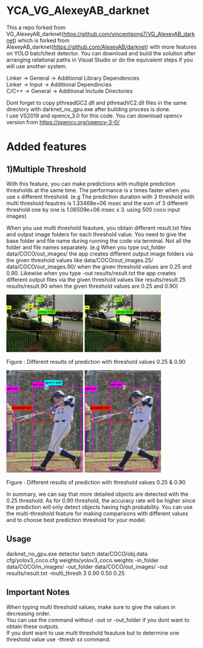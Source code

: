 # YCA_VG_AlexeyAB_darknet

This a repo forked from VG_AlexeyAB_darknet(https://github.com/vincentgong7/VG_AlexeyAB_darknet) which is forked from AlexeyAB_darknet(https://github.com/AlexeyAB/darknet) with more features on YOLO batch/test detector. You can download and build the solution after arranging relational paths in Visual Studio or do the equivalent steps if you will use another system.

Linker -> General -> Additional Library Dependencies <br>
Linker -> Input -> Additional Dependincies <br>
C/C++ -> General -> Additional Include Directories <br>

Dont forget to copy pthreadGC2.dll and pthreadVC2.dll files in the same directory with darknet_no_gpu.exe after building process is done. <br>
I use VS2019 and opencv_3.0 for this code. You can download opencv version from  https://opencv.org/opencv-3-0/ <br>

# Added features

## 1)Multiple Threshold

With this feature, you can make predictions with multiple prediction thresholds at the same time. The performance is x times faster when you use x different threshold. (e.g The prediction duration with 3 threshold with multi threshold feautres is 1.33468e+06 msec and the sum of 3 different threshold one by one is 1.06509e+06 msec x 3. using 500 coco input images)

When you use multi threshold feauture, you obtain different result.txt files and output image folders for each threshold value. You need to give the base folder and file name during running the code via terminal. Not all the folder and file names separately. (e.g When you type out_folder data/COCO/out_images/ the app creates different output image folders via the given threshold values like data/COCO/out_images.25/ data/COCO/out_images.90/ when the given threshold values are 0.25 and 0.90. Likewise when you type -out results/result.txt the app creates different output files via the given threshold values like results/result.25 results/result.90 when the given threshold values are 0.25 and 0.90)

<img src="build/darknet/x64/data/COCO/out_images.25/000000000001.png" alt="" width="40%" /> <img src="build/darknet/x64/data/COCO/out_images.90/000000000001.png" alt="" width="40%" />

Figure : Different results of prediction with threshold values 0.25 & 0.90

<img src="build/darknet/x64/data/COCO/out_images.25/000000000016.png" alt="" width="40%" /> <img src="build/darknet/x64/data/COCO/out_images.90/000000000016.png" alt="" width="40%" />

Figure : Different results of prediction with threshold values 0.25 & 0.90

In summary, we can say that more detailed objects are detected with the 0.25 threshold. As for 0.90 threshold, the accuracy rate will be higher since the prediction will only detect objects having high probability. You can use the multi-threshold feature for making comparisons with different values and to choose best prediction threshold for your model.

## Usage

darknet_no_gpu.exe detector batch data/COCO/obj.data cfg/yolov3_coco.cfg weights/yolov3_coco.weights -in_folder data/COCO/in_images/ -out_folder data/COCO/out_images/ -out results/result.txt -multi_thresh 3 0.90 0.50 0.25  

## Important Notes

When typing multi threshold values, make sure to give the values in decreasing order. <br>
You can use the command without -out or -out_folder if you dont want to obtain these outputs. <br>
If you dont want to use multi threshold feauture but to determine one threshold value use -thresh xx command. <br>





